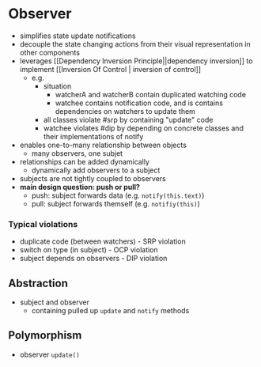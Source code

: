 # Observer
- simplifies state update notifications
- decouple the state changing actions from their visual representation in other components
- leverages [[Dependency Inversion Principle||dependency inversion]] to implement [[Inversion Of Control | inversion of control]]
	- e.g. 
		- situation
			- watcherA and watcherB contain duplicated watching code
			- watchee contains notification code, and is contains dependencies on watchers to update them
		- all classes violate #srp by containing "update" code
		- watchee violates #dip by depending on concrete classes and their implementations of notify
- enables one-to-many relationship between objects
	- many observers, one subjet
- relationships can be added dynamically
	- dynamically add observers to a subject
- subjects are not tightly coupled to observers
- **main design question: push or pull?**
	- push: subject forwards data (e.g. `notify(this.text)`)
	- pull: subject forwards themself (e.g. `notifiy(this)`)

### Typical violations
- duplicate code (between watchers) - SRP violation
- switch on type (in subject) - OCP violation
- subject depends on observers - DIP violation
## Abstraction
- subject and observer
	- containing pulled up `update` and `notify` methods
## Polymorphism
- observer `update()`
